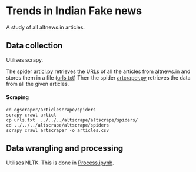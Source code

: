 # Trends in Indian Fake news
A study of all altnews.in articles. 

## Data collection
Utilises scrapy.

The spider [articl.py](ogscraper/articlescrape/spiders/articl.py) retrieves the URLs of all the articles from altnews.in and stores them in a file ([urls.txt](ogscraper/articlescrape/spiders/urls.txt))
Then the spider [artcraper.py](altscrape/altscrape/spiders/artscraper.py ) retrieves the data from all the given articles.

#### Scraping
```
cd ogscraper/articlescrape/spiders
scrapy crawl articl
cp urls.txt  ../../../altscrape/altscrape/spiders/
cd ../../../altscrape/altscrape/spiders
scrapy crawl artscraper -o articles.csv
```

## Data wrangling and processing
Utilises NLTK.
This is done in [Process.ipynb](Process.ipynb).

